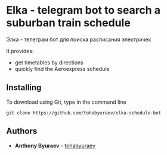 <p align="center">
    <img scr="https://github.com/tohabyuraev/elka-schedule-bot/blob/master/pictures/bigLogo.jpg">
</p>

# Elka - telegram bot to search a suburban train schedule
Элка - телеграм бот для поиска расписания электричек

It provides:
 - get timetables by directions
 - quickly find the Aeroexpress schedule

## Installing
To download using Git, type in the command line
```
git clone https://github.com/tohabyuraev/elka-schedule-bot
```

## Authors
* **Anthony Byuraev** - [tohabyuraev](https://github.com/tohabyuraev)